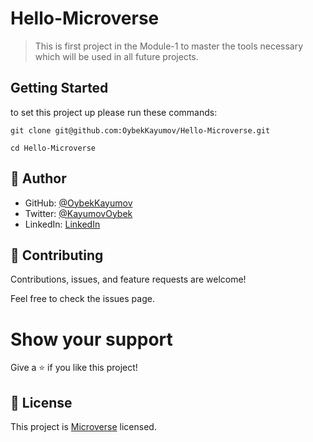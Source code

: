 # Hello-Microverse

> This is first project in the Module-1 to master the tools necessary which will be used in all future projects.

## Getting Started

to set this project up please run these commands:

`git clone git@github.com:OybekKayumov/Hello-Microverse.git`

`cd Hello-Microverse`

## 👤 Author

- GitHub: [@OybekKayumov](https://github.com/OybekKayumov)
- Twitter: [@KayumovOybek](https://twitter.com/KayumovOybek)
- LinkedIn: [LinkedIn](https://www.linkedin.com/in/oybek-kayumov-54a8485b/)

## 🤝 Contributing

Contributions, issues, and feature requests are welcome!

Feel free to check the issues page.

# Show your support

Give a ⭐️ if you like this project!

## 📝 License

This project is [Microverse](https://www.microverse.org/) licensed.
